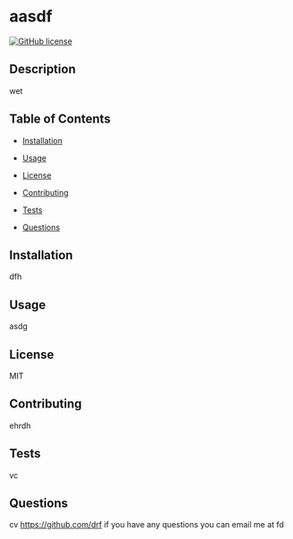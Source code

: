 
# aasdf

[![GitHub license](https://img.shields.io/badge/license-MIT-blue.svg)](https://github.com/caltran117/readme-generator)


## Description

wet
## Table of Contents 

* [Installation](#installation)

* [Usage](#usage)

* [License](#license)

* [Contributing](#contributing)

* [Tests](#tests)

* [Questions](#questions)

## Installation
dfh

## Usage
asdg

## License
MIT

## Contributing
ehrdh

## Tests
vc

## Questions
cv
https://github.com/drf
if you have any questions you can email me at fd
